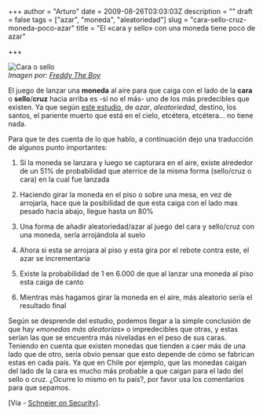 +++
author = "Arturo"
date = 2009-08-26T03:03:03Z
description = ""
draft = false
tags = ["azar", "moneda", "aleatoriedad"]
slug = "cara-sello-cruz-moneda-poco-azar"
title = "El «cara y sello» con una moneda tiene poco de azar"

+++

![Cara o sello](/images/import/188-moneda-cara-sello.jpg)<br />
<cite>Imagen por: [Freddy The Boy](https://www.flickr.com/photos/freddy-click-boy/3221177018/)</cite>

El juego de lanzar una **moneda** al aire para que caiga con el lado de la **cara** o **sello**/**cruz** hacia arriba es -si no el más- uno de los más predecibles que existen. Ya que según [este estudio](https://www.codingthewheel.com/archives/the-coin-flip-a-fundamentally-unfair-proposition), de *azar*, *aleatoriedad*, destino, los santos, el pariente muerto que está en el cielo, etcétera, etcétera... no tiene nada.

Para que te des cuenta de lo que hablo, a continuación dejo una traducción de algunos punto importantes:

1. Si la moneda se lanzara y luego se capturara en el aire, existe alrededor de un 51% de probabilidad que aterrice de la misma forma (sello/cruz o cara) en la cual fue lanzada

2. Haciendo girar la moneda en el piso o sobre una mesa, en vez de arrojarla, hace que la posibilidad de que esta caiga con el lado mas pesado hacia abajo, llegue hasta un 80%

3. Una forma de añadir aleatoriedad/azar al juego del cara y sello/cruz con una moneda, sería arrojándola al suelo

4. Ahora si esta se arrojara al piso y esta gira por el rebote contra este, el azar se incrementaría

5. Existe la probabilidad de 1 en 6.000 de que al lanzar una moneda al piso esta caiga de canto

6. Mientras más hagamos girar la moneda en el aire, más aleatorio sería el resultado final


Según se desprende del estudio, podemos llegar a la simple conclusión de que hay *«monedas más aleatorias»* o impredecibles que otras, y estas serían las que se encuentra más niveladas en el peso de sus caras. Teniendo en cuenta que existen monedas que tienden a caer más de una lado que de otro, sería obvio pensar que esto depende de cómo se fabrican estas en cada país. Ya que en Chile por ejemplo, que las monedas caigan del lado de la cara es mucho más probable a que caigan para el lado del sello o cruz. ¿Ocurre lo mismo en tu país?, por favor usa los comentarios para que sepamos.

[Vía - <a href="https://www.schneier.com/blog/archives/2009/08/non-randomness.html">Schneier on Security</a>].
